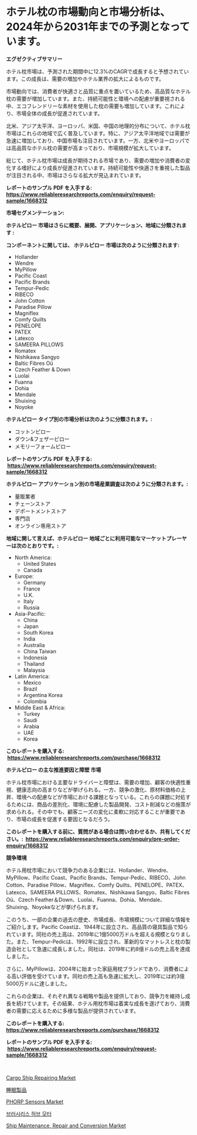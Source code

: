 <p><h1>ホテル枕の市場動向と市場分析は、2024年から2031年までの予測となっています。</h1></p><p><strong>エグゼクティブサマリー</strong></p>
<p><p>ホテル枕市場は、予測された期間中に12.3%のCAGRで成長すると予想されています。この成長は、需要の増加やホテル業界の拡大によるものです。</p><p>市場動向では、消費者が快適さと品質に重点を置いているため、高品質なホテル枕の需要が増加しています。また、持続可能性と環境への配慮が重要視される中、エコフレンドリーな素材を使用した枕の需要も増加しています。これにより、市場全体の成長が促進されています。</p><p>北米、アジア太平洋、ヨーロッパ、米国、中国の地理的分布について、ホテル枕市場はこれらの地域で広く普及しています。特に、アジア太平洋地域では需要が急速に増加しており、中国市場も注目されています。一方、北米やヨーロッパでは高品質なホテル枕の需要が高まっており、市場規模が拡大しています。</p><p>総じて、ホテル枕市場は成長が期待される市場であり、需要の増加や消費者の変化する嗜好により成長が促進されています。持続可能性や快適さを重視した製品が注目される中、市場はさらなる拡大が見込まれています。</p></p>
<p><strong>レポートのサンプル PDF を入手する: <a href="https://www.reliableresearchreports.com/enquiry/request-sample/1668312">https://www.reliableresearchreports.com/enquiry/request-sample/1668312</a></strong></p>
<p><strong>市場セグメンテーション:</strong></p>
<p><strong> ホテルピロー 市場はさらに概要、展開、アプリケーション、地域に分類されます :</strong></p>
<p><strong>コンポーネントに関しては、 ホテルピロー 市場は次のように分類されます: &nbsp;</strong></p>
<p><ul><li>Hollander</li><li>Wendre</li><li>MyPillow</li><li>Pacific Coast</li><li>Pacific Brands</li><li>Tempur-Pedic</li><li>RIBECO</li><li>John Cotton</li><li>Paradise Pillow</li><li>Magniflex</li><li>Comfy Quilts</li><li>PENELOPE</li><li>PATEX</li><li>Latexco</li><li>SAMEERA PILLOWS</li><li>Romatex</li><li>Nishikawa Sangyo</li><li>Baltic Fibres Oü</li><li>Czech Feather & Down</li><li>Luolai</li><li>Fuanna</li><li>Dohia</li><li>Mendale</li><li>Shuixing</li><li>Noyoke</li></ul></p>
<p><strong> ホテルピロー タイプ別の市場分析は次のように分類されます。:</strong></p>
<p><ul><li>コットンピロー</li><li>ダウン&フェザーピロー</li><li>メモリーフォームピロー</li></ul></p>
<p><strong>レポートのサンプル PDF を入手する: &nbsp;<a href="https://www.reliableresearchreports.com/enquiry/request-sample/1668312">https://www.reliableresearchreports.com/enquiry/request-sample/1668312</a></strong></p>
<p><strong> ホテルピロー アプリケーション別の市場産業調査は次のように分類されます。:</strong></p>
<p><ul><li>量販業者</li><li>チェーンストア</li><li>デポートメントストア</li><li>専門店</li><li>オンライン専用ストア</li></ul></p>
<p><strong>地域に関して言えば、ホテルピロー 地域ごとに利用可能なマーケットプレーヤーは次のとおりです。:</strong></p>
<p><ul>
    <li>
        North America:
        <ul>
            <li>United States</li>
            <li>Canada</li>
        </ul>
    </li>
    <li>
        Europe:
        <ul>
            <li>Germany</li>
            <li>France</li>
            <li>U.K.</li>
            <li>Italy</li>
            <li>Russia</li>
        </ul>
    </li>
    <li>
        Asia-Pacific:
        <ul>
            <li>China</li>
            <li>Japan</li>
            <li>South Korea</li>
            <li>India</li>
            <li>Australia</li>
            <li>China Taiwan</li>
            <li>Indonesia</li>
            <li>Thailand</li>
            <li>Malaysia</li>
        </ul>
    </li>
    <li>
        Latin America:
        <ul>
            <li>Mexico</li>
            <li>Brazil</li>
            <li>Argentina Korea</li>
            <li>Colombia</li>
        </ul>
    </li>
    <li>
        Middle East & Africa:
        <ul>
            <li>Turkey</li>
            <li>Saudi</li>
            <li>Arabia</li>
            <li>UAE</li>
            <li>Korea</li>
        </ul>
    </li>
    </ul></p>
<p><strong>このレポートを購入する: &nbsp;<a href="https://www.reliableresearchreports.com/purchase/1668312">https://www.reliableresearchreports.com/purchase/1668312</a></strong></p>
<p><strong>ホテルピロー の主な推進要因と障壁 市場</strong></p>
<p><p>ホテル枕市場における主要なドライバーと障壁は、需要の増加、顧客の快適性重視、健康志向の高まりなどが挙げられる。一方、競争の激化、原材料価格の上昇、環境への配慮などが市場における課題となっている。これらの課題に対処するためには、商品の差別化、環境に配慮した製品開発、コスト削減などの施策が求められる。その中でも、顧客ニーズの変化に柔軟に対応することが重要であり、市場の成長を促進する要因となるだろう。</p></p>
<p><strong>このレポートを購入する前に、質問がある場合は問い合わせるか、共有してください。:&nbsp; <a href="https://www.reliableresearchreports.com/enquiry/pre-order-enquiry/1668312">https://www.reliableresearchreports.com/enquiry/pre-order-enquiry/1668312</a></strong></p>
<p><strong>競争環境</strong></p>
<p><p>ホテル用枕市場において競争力のある企業には、Hollander、Wendre、MyPillow、Pacific Coast、Pacific Brands、Tempur-Pedic、RIBECO、John Cotton、Paradise Pillow、Magniflex、Comfy Quilts、PENELOPE、PATEX、Latexco、SAMEERA PILLOWS、Romatex、Nishikawa Sangyo、Baltic Fibres Oü、Czech Feather＆Down、Luolai、Fuanna、Dohia、Mendale、Shuixing、Noyokeなどが挙げられます。</p><p>このうち、一部の企業の過去の歴史、市場成長、市場規模について詳細な情報をご紹介します。Pacific Coastは、1944年に設立され、高品質の寝具製品で知られています。同社の売上高は、2019年に1億5000万ドルを超える規模となりました。また、Tempur-Pedicは、1992年に設立され、革新的なマットレスと枕の製造会社として急速に成長しました。同社は、2019年に約8億ドルの売上高を達成しました。</p><p>さらに、MyPillowは、2004年に始まった家庭用枕ブランドであり、消費者による高い評価を受けています。同社の売上高も急速に拡大し、2019年には約3億5000万ドルに達しました。</p><p>これらの企業は、それぞれ異なる戦略や製品を提供しており、競争力を維持し成長を続けています。その結果、ホテル用枕市場は着実な成長を遂げており、消費者の需要に応えるために多様な製品が提供されています。</p></p>
<p><strong>このレポートを購入する: &nbsp; <a href="https://www.reliableresearchreports.com/purchase/1668312">https://www.reliableresearchreports.com/purchase/1668312</a></strong></p>
<p><strong>レポートのサンプル PDF を入手する: &nbsp;<a href="https://www.reliableresearchreports.com/enquiry/request-sample/1668312">https://www.reliableresearchreports.com/enquiry/request-sample/1668312</a></strong><strong></strong></p>
<p>&nbsp;</p>
<p><p><a href="https://issuu.com/reportprime-2/docs/cargo-ship-repairing-market-size-2030.pptx">Cargo Ship Repairing Market</a></p><p><a href="https://github.com/lily-u-genius/Market-Research-Report-List-1/blob/main/550891115364.md">睡眠製品</a></p><p><a href="https://github.com/dringals/Market-Research-Report-List-3/blob/main/phorp-sensors-market.md">PHORP Sensors Market</a></p><p><a href="https://github.com/OwenHamiytll568745/Market-Research-Report-List-1/blob/main/724383214186.md">브러시리스 허브 모터</a></p><p><a href="https://issuu.com/reportprime-2/docs/ship-maintenance-repair-and-conversion-market-size">Ship Maintenance, Repair and Conversion Market</a></p></p>